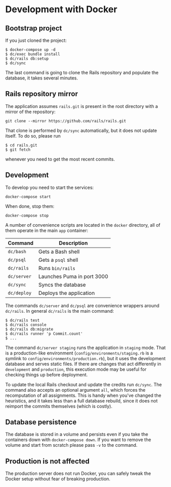 # Development with Docker

## Bootstrap project

If you just cloned the project:

```
$ docker-compose up -d
$ dc/exec bundle install
$ dc/rails db:setup
$ dc/sync
```

The last command is going to clone the Rails repository and populate the database, it takes several minutes.

## Rails repository mirror

The application assumes `rails.git` is present in the root directory with a mirror of the repository:

```
git clone --mirror https://github.com/rails/rails.git
```

That clone is performed by `dc/sync` automatically, but it does not update itself. To do so, please run

```
$ cd rails.git
$ git fetch
```

whenever you need to get the most recent commits.

## Development

To develop you need to start the services:

```
docker-compose start
```

When done, stop them:

```
docker-compose stop
```

A number of convenience scripts are located in the `docker` directory, all of them operate in the main `app` container:

| Command         | Description                |
| --------------- | -------------------------- |
| `dc/bash`   | Gets a Bash shell          |
| `dc/psql`   | Gets a `psql` shell        |
| `dc/rails`  | Runs `bin/rails`           |
| `dc/server` | Launches Puma in port 3000 |
| `dc/sync`   | Syncs the database         |
| `dc/deploy` | Deploys the application    |

The commands `dc/server` and `dc/psql` are convenience wrappers around `dc/rails`. In general `dc/rails` is the main command:

```
$ dc/rails test
$ dc/rails console
$ dc/rails db:migrate
$ dc/rails runner 'p Commit.count'
$ ...
```

The command `dc/server staging` runs the application in `staging` mode. That is a production-like environment (`config/environments/staging.rb` is a symlink to `config/environments/production.rb`), but it uses the development database and serves static files. If there are changes that act differently in `development` and `production`, this execution mode may be useful for checking things up before deployment.

To update the local Rails checkout and update the credits run `dc/sync`. The command also accepts an optional argument `all`, which forces the recomputation of all assignments. This is handy when you've changed the heuristics, and it takes less than a full database rebuild, since it does not reimport the commits themselves (which is costly).

## Database persistence

The database is stored in a volume and persists even if you take the containers down with `docker-compose down`. If you want to remove the volume and start from scratch please pass `-v` to the command.

## Production is not affected

The production server does not run Docker, you can safely tweak the Docker setup without fear of breaking production.
